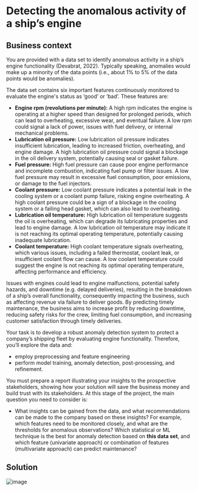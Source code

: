 # Detecting the anomalous activity of a ship’s engine

## **Business context**
You are provided with a data set to identify anomalous activity in a ship’s engine functionality (Devabrat,  2022). Typically speaking, anomalies would make up a minority of the data points (i.e., about 1% to 5% of the data points would be anomalies).

The data set contains six important features continuously monitored to evaluate the engine's status as ‘good’ or ‘bad’. These features are:
- **Engine rpm (revolutions per minute):** A high rpm indicates the engine is operating at a higher speed than designed for prolonged periods, which can lead to overheating, excessive wear, and eventual failure. A low rpm could signal a lack of power, issues with fuel delivery, or internal mechanical problems.
- **Lubrication oil pressure:** Low lubrication oil pressure indicates insufficient lubrication, leading to increased friction, overheating, and engine damage. A high lubrication oil pressure could signal a blockage in the oil delivery system, potentially causing seal or gasket failure.
- **Fuel pressure:** High fuel pressure can cause poor engine performance and incomplete combustion, indicating fuel pump or filter issues. A low fuel pressure may result in excessive fuel consumption, poor emissions, or damage to the fuel injectors.
- **Coolant pressure:** Low coolant pressure indicates a potential leak in the cooling system or a coolant pump failure, risking engine overheating. A high coolant pressure could be a sign of a blockage in the cooling system or a failing head gasket, which can also lead to overheating.
- **Lubrication oil temperature:** High lubrication oil temperature suggests the oil is overheating, which can degrade its lubricating properties and lead to engine damage. A low lubrication oil temperature may indicate it is not reaching its optimal operating temperature, potentially causing inadequate lubrication.
- **Coolant temperature:** High coolant temperature signals overheating, which various issues, including a failed thermostat, coolant leak, or insufficient coolant flow can cause. A low coolant temperature could suggest the engine is not reaching its optimal operating temperature, affecting performance and efficiency.

Issues with engines could lead to engine malfunctions, potential safety hazards, and downtime (e.g. delayed deliveries), resulting in the breakdown of a ship’s overall functionality, consequently impacting the business, such as affecting revenue via failure to deliver goods. By predicting timely maintenance, the business aims to increase profit by reducing downtime, reducing safety risks for the crew, limiting fuel consumption, and increasing customer satisfaction through timely deliveries.

Your task is to develop a robust anomaly detection system to protect a company’s shipping fleet by evaluating engine functionality. Therefore, you’ll explore the data and:
- employ preprocessing and feature engineering
- perform model training, anomaly detection, post-processing, and refinement.

You must prepare a report illustrating your insights to the prospective stakeholders, showing how your solution will save the business money and build trust with its stakeholders. At this stage of the project, the main question you need to consider is:
- What insights can be gained from the data, and what recommendations can be made to the company based on these insights? For example, which features need to be monitored closely, and what are the thresholds for anomalous observations? Which statistical or ML technique is the best for anomaly detection based on **this data set**, and which feature (univariate approach) or combination of features (multivariate approach) can predict maintenance?

## Solution
![image](https://github.com/user-attachments/assets/2389ecda-16c4-4e6e-b75f-37df925d945f)

